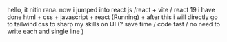 hello, it nitin rana.
now i jumped into react js /react + vite / react 19 
i have done html + css + javascript + react (Running) + 
after this i will directly go to tailwind css to sharp my skills on UI (? save time / code fast / no need to write each and single line )